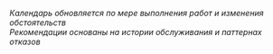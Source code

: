 *Календарь обновляется по мере выполнения работ и изменения обстоятельств*  
*Рекомендации основаны на истории обслуживания и паттернах отказов*